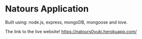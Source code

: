 # Natours Application

Built using: node.js, express, mongoDB, mongoose and love.

The link to the live website!
https://natours0yuki.herokuapp.com/
